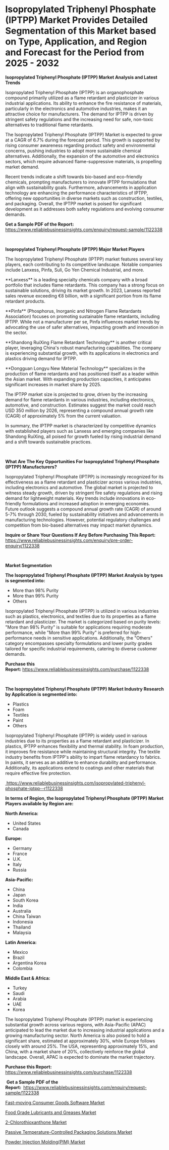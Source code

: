 <p><h1>Isopropylated Triphenyl Phosphate (IPTPP) Market Provides Detailed Segmentation of this Market based on Type, Application, and Region and Forecast for the Period from 2025 - 2032</h1></p><p><strong>Isopropylated Triphenyl Phosphate (IPTPP) Market Analysis and Latest Trends</strong></p>
<p><p>Isopropylated Triphenyl Phosphate (IPTPP) is an organophosphate compound primarily utilized as a flame retardant and plasticizer in various industrial applications. Its ability to enhance the fire resistance of materials, particularly in the electronics and automotive industries, makes it an attractive choice for manufacturers. The demand for IPTPP is driven by stringent safety regulations and the increasing need for safe, non-toxic alternatives to traditional flame retardants.</p><p>The Isopropylated Triphenyl Phosphate (IPTPP) Market is expected to grow at a CAGR of 6.7% during the forecast period. This growth is supported by rising consumer awareness regarding product safety and environmental concerns, pushing industries to adopt more sustainable chemical alternatives. Additionally, the expansion of the automotive and electronics sectors, which require advanced flame-suppressive materials, is propelling market demand.</p><p>Recent trends indicate a shift towards bio-based and eco-friendly chemicals, prompting manufacturers to innovate IPTPP formulations that align with sustainability goals. Furthermore, advancements in application technology are enhancing the performance characteristics of IPTPP, offering new opportunities in diverse markets such as construction, textiles, and packaging. Overall, the IPTPP market is poised for significant development as it addresses both safety regulations and evolving consumer demands.</p></p>
<p><strong>Get a Sample PDF of the Report:&nbsp;</strong> <a href="https://www.reliablebusinessinsights.com/enquiry/request-sample/1122338?utm_campaign=62&utm_medium=2&utm_source=Github&utm_content=ia&utm_term=05022025&utm_id=isopropylated-triphenyl-phosphate-iptpp">https://www.reliablebusinessinsights.com/enquiry/request-sample/1122338</a></p>
<p>&nbsp;</p>
<p><strong>Isopropylated Triphenyl Phosphate (IPTPP) Major Market Players</strong></p>
<p><p>The Isopropylated Triphenyl Phosphate (IPTPP) market features several key players, each contributing to its competitive landscape. Notable companies include Lanxess, Pinfa, Suli, Go Yen Chemical Industrial, and more.</p><p>**Lanxess** is a leading specialty chemicals company with a broad portfolio that includes flame retardants. This company has a strong focus on sustainable solutions, driving its market growth. In 2023, Lanxess reported sales revenue exceeding €8 billion, with a significant portion from its flame retardant products.</p><p>**Pinfa** (Phosphorus, Inorganic and Nitrogen Flame Retardants Association) focuses on promoting sustainable flame retardants, including IPTPP. While not a manufacturer per se, Pinfa influences market trends by advocating the use of safer alternatives, impacting growth and innovation in the sector.</p><p>**Shandong RuiXing Flame Retardant Technology** is another critical player, leveraging China's robust manufacturing capabilities. The company is experiencing substantial growth, with its applications in electronics and plastics driving demand for IPTPP.</p><p>**Dongguan Longyu New Material Technology** specializes in the production of flame retardants and has positioned itself as a leader within the Asian market. With expanding production capacities, it anticipates significant increases in market share by 2025.</p><p>The IPTPP market size is projected to grow, driven by the increasing demand for flame retardants in various industries, including electronics, automotive, and construction. Estimates suggest the market could reach USD 350 million by 2026, representing a compound annual growth rate (CAGR) of approximately 5% from the current valuation.</p><p>In summary, the IPTPP market is characterized by competitive dynamics with established players such as Lanxess and emerging companies like Shandong RuiXing, all poised for growth fueled by rising industrial demand and a shift towards sustainable practices.</p></p>
<p>&nbsp;</p>
<p><strong>What Are The Key Opportunities For Isopropylated Triphenyl Phosphate (IPTPP) Manufacturers?</strong></p>
<p><p>Isopropylated Triphenyl Phosphate (IPTPP) is increasingly recognized for its effectiveness as a flame retardant and plasticizer across various industries, including electronics and automotive. The global market is projected to witness steady growth, driven by stringent fire safety regulations and rising demand for lightweight materials. Key trends include innovations in eco-friendly formulations and increased adoption in emerging economies. Future outlook suggests a compound annual growth rate (CAGR) of around 5-7% through 2030, fueled by sustainability initiatives and advancements in manufacturing technologies. However, potential regulatory challenges and competition from bio-based alternatives may impact market dynamics.</p></p>
<p><strong>Inquire or Share Your Questions If Any Before Purchasing This Report:</strong> <a href="https://www.reliablebusinessinsights.com/enquiry/pre-order-enquiry/1122338?utm_campaign=62&utm_medium=2&utm_source=Github&utm_content=ia&utm_term=05022025&utm_id=isopropylated-triphenyl-phosphate-iptpp">https://www.reliablebusinessinsights.com/enquiry/pre-order-enquiry/1122338</a></p>
<p>&nbsp;</p>
<p><strong>Market Segmentation</strong></p>
<p><strong>The Isopropylated Triphenyl Phosphate (IPTPP) Market Analysis by types is segmented into:</strong></p>
<p><ul><li>More than 98% Purity</li><li>More than 99% Purity</li><li>Others</li></ul></p>
<p><p>Isopropylated Triphenyl Phosphate (IPTPP) is utilized in various industries such as plastics, electronics, and textiles due to its properties as a flame retardant and plasticizer. The market is categorized based on purity levels: "More than 98% Purity" is suitable for applications requiring moderate performance, while "More than 99% Purity" is preferred for high-performance needs in sensitive applications. Additionally, the "Others" category encompasses specialty formulations and lower purity grades tailored for specific industrial requirements, catering to diverse customer demands.</p></p>
<p><strong>Purchase this Report:&nbsp;</strong><a href="https://www.reliablebusinessinsights.com/purchase/1122338?utm_campaign=62&utm_medium=2&utm_source=Github&utm_content=ia&utm_term=05022025&utm_id=isopropylated-triphenyl-phosphate-iptpp">https://www.reliablebusinessinsights.com/purchase/1122338</a></p>
<p>&nbsp;</p>
<p><strong>The Isopropylated Triphenyl Phosphate (IPTPP) Market Industry Research by Application is segmented into:</strong></p>
<p><ul><li>Plastics</li><li>Foam</li><li>Textiles</li><li>Paint</li><li>Others</li></ul></p>
<p><p>Isopropylated Triphenyl Phosphate (IPTPP) is widely used in various industries due to its properties as a flame retardant and plasticizer. In plastics, IPTPP enhances flexibility and thermal stability. In foam production, it improves fire resistance while maintaining structural integrity. The textile industry benefits from IPTPP's ability to impart flame retardancy to fabrics. In paints, it serves as an additive to enhance durability and performance. Additionally, its applications extend to coatings and other materials that require effective fire protection.</p></p>
<p><a href="https://www.reliablebusinessinsights.com/isopropylated-triphenyl-phosphate-iptpp--r1122338?utm_campaign=62&utm_medium=2&utm_source=Github&utm_content=ia&utm_term=05022025&utm_id=isopropylated-triphenyl-phosphate-iptpp">&nbsp;https://www.reliablebusinessinsights.com/isopropylated-triphenyl-phosphate-iptpp--r1122338</a></p>
<p><strong>In terms of Region, the Isopropylated Triphenyl Phosphate (IPTPP) Market Players available by Region are:</strong></p>
<p>
    <p> <strong> North America: </strong>
        <ul>
            <li>United States</li>
            <li>Canada</li>
        </ul>
        </p> 
    <p> <strong> Europe: </strong>
        <ul>
            <li>Germany</li>
            <li>France</li>
            <li>U.K.</li>
            <li>Italy</li>
            <li>Russia</li>
        </ul>
        </p> 
    <p> <strong> Asia-Pacific: </strong>
        <ul>
            <li>China</li>
            <li>Japan</li>
            <li>South Korea</li>
            <li>India</li>
            <li>Australia</li>
            <li>China Taiwan</li>
            <li>Indonesia</li>
            <li>Thailand</li>
            <li>Malaysia</li>
        </ul>
        </p> 
    <p> <strong> Latin America: </strong>
        <ul>
            <li>Mexico</li>
            <li>Brazil</li>
            <li>Argentina Korea</li>
            <li>Colombia</li>
        </ul>
        </p> 
    <p> <strong> Middle East & Africa: </strong>
        <ul>
            <li>Turkey</li>
            <li>Saudi</li>
            <li>Arabia</li>
            <li>UAE</li>
            <li>Korea</li>
        </ul>
    </p>
    </p>
<p><p>The Isopropylated Triphenyl Phosphate (IPTPP) market is experiencing substantial growth across various regions, with Asia-Pacific (APAC) anticipated to lead the market due to increasing industrial applications and a growing manufacturing sector. North America is also poised to hold a significant share, estimated at approximately 30%, while Europe follows closely with around 25%. The USA, representing approximately 15%, and China, with a market share of 20%, collectively reinforce the global landscape. Overall, APAC is expected to dominate the market trajectory.</p></p>
<p><strong>Purchase this Report: </strong><a href="https://www.reliablebusinessinsights.com/purchase/1122338?utm_campaign=62&utm_medium=2&utm_source=Github&utm_content=ia&utm_term=05022025&utm_id=isopropylated-triphenyl-phosphate-iptpp">https://www.reliablebusinessinsights.com/purchase/1122338</a></p>
<p>&nbsp;<strong>Get a Sample PDF of the Report:&nbsp;&nbsp;</strong><a href="https://www.reliablebusinessinsights.com/enquiry/request-sample/1122338?utm_campaign=62&utm_medium=2&utm_source=Github&utm_content=ia&utm_term=05022025&utm_id=isopropylated-triphenyl-phosphate-iptpp">https://www.reliablebusinessinsights.com/enquiry/request-sample/1122338</a></p>
<p><strong></strong></p>
<p><p><a href="https://github.com/vilolakoreni/Market-Research-Report-List-1/blob/main/fast-moving-consumer-goods-software-market.md?utm_campaign=62&utm_medium=2&utm_source=Github&utm_content=ia&utm_term=05022025&utm_id=isopropylated-triphenyl-phosphate-iptpp">Fast-moving Consumer Goods Software Market</a></p><p><a href="https://github.com/paljuhubeyde/Market-Research-Report-List-1/blob/main/food-grade-lubricants-and-greases-market.md?utm_campaign=62&utm_medium=2&utm_source=Github&utm_content=ia&utm_term=05022025&utm_id=isopropylated-triphenyl-phosphate-iptpp">Food Grade Lubricants and Greases Market</a></p><p><a href="https://github.com/miottaredlin79/Market-Research-Report-List-1/blob/main/2-chlorothioxanthone-market.md?utm_campaign=62&utm_medium=2&utm_source=Github&utm_content=ia&utm_term=05022025&utm_id=isopropylated-triphenyl-phosphate-iptpp">2-Chlorothioxanthone Market</a></p><p><a href="https://github.com/iwciasylvya/Market-Research-Report-List-1/blob/main/passive-temperature-controlled-packaging-solutions-market.md?utm_campaign=62&utm_medium=2&utm_source=Github&utm_content=ia&utm_term=05022025&utm_id=isopropylated-triphenyl-phosphate-iptpp">Passive Temperature-Controlled Packaging Solutions Market</a></p><p><a href="https://github.com/buqjavesora/Market-Research-Report-List-1/blob/main/powder-injection-moldingpim-market.md?utm_campaign=62&utm_medium=2&utm_source=Github&utm_content=ia&utm_term=05022025&utm_id=isopropylated-triphenyl-phosphate-iptpp">Powder Injection Molding(PIM) Market</a></p></p>